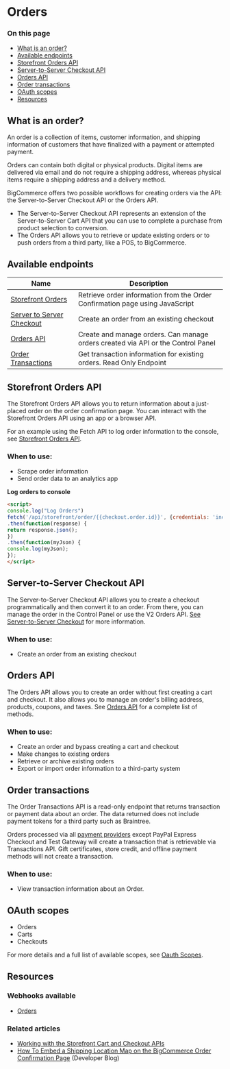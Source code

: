 # Orders

<div class="otp" id="no-index">

### On this page
- [What is an order?](#what-is-an-order)
- [Available endpoints](#available-endpoints)
- [Storefront Orders API](#storefront-orders-api)
- [Server-to-Server Checkout API](#server-to-server-checkout-api)
- [Orders API](#orders-api)
- [Order transactions](#order-transactions)
- [OAuth scopes](#oauth-scopes)
- [Resources](#resources)

</div> 

## What is an order?
An order is a collection of items, customer information, and shipping information of customers that have finalized with a payment or attempted payment. 

Orders can contain both digital or physical products. Digital items are delivered via email and do not require a shipping address, whereas physical items require a shipping address and a delivery method. 

BigCommerce offers two possible workflows for creating orders via the API: the Server-to-Server Checkout API or the Orders API.
* The Server-to-Server Checkout API represents an extension of the Server-to-Server Cart API that you can use to complete a purchase from product selection to conversion.
* The Orders API allows you to retrieve or update existing orders or to push orders from a third party, like a POS, to BigCommerce.

## Available endpoints

| Name | Description |
| -- | -- |
| [Storefront Orders](/api-reference/orders/storefront-orders-api) | Retrieve order information from the Order Confirmation page using JavaScript |
| [Server to Server Checkout](/api-reference/cart-checkout/server-server-checkout-api/checkout-orders/createanorder) | Create an order from an existing checkout |
| [Orders API](/api-reference/orders/orders-api) | Create and manage orders. Can manage orders created via API or the Control Panel |
| [Order Transactions](/api-reference/orders/orders-transactions-api) | Get transaction information for existing orders. Read Only Endpoint |

##  Storefront Orders API 
The Storefront Orders API allows you to return information about a just-placed order on the order confirmation page. You can interact with the Storefront Orders API using an app or a browser API. 

For an example using the Fetch API to log order information to the console, see [Storefront Orders API](https://developer.bigcommerce.com/api-docs/cart-and-checkout/working-sf-apis).

### When to use:
* Scrape order information
* Send order data to an analytics app

<!--
title: "Log Orders to Console"
subtitle: ""
lineNumbers: true
-->

**Log orders to console**
```html
<script>
console.log("Log Orders")
fetch('/api/storefront/order/{{checkout.order.id}}', {credentials: 'include'})
.then(function(response) {
return response.json();
})
.then(function(myJson) {
console.log(myJson);
});
</script>
```

## Server-to-Server Checkout API

The Server-to-Server Checkout API allows you to create a checkout programmatically and then convert it to an order. From there, you can manage the order in the Control Panel or use the V2 Orders API. [See Server-to-Server Checkout](https://developer.bigcommerce.com/api-reference/cart-checkout/server-server-checkout-api/checkout-orders/createanorder) for more information.

### When to use:
* Create an order from an existing checkout

## Orders API
The Orders API allows you to create an order without first creating a cart and checkout. It also allows you to manage an order's billing address, products, coupons, and taxes. See [Orders API](/api-reference/orders/orders-api) for a complete list of methods.

### When to use: 
* Create an order and bypass creating a cart and checkout
* Make changes to existing orders
* Retrieve or archive existing orders
* Export or import order information to a third-party system

## Order transactions
The Order Transactions API is a read-only endpoint that returns transaction or payment data about an order. The data returned does not include payment tokens for a third party such as Braintree. 

Orders processed via all [payment providers](https://support.bigcommerce.com/s/article/Available-Payment-Gateways) except PayPal Express Checkout and Test Gateway will create a transaction that is retrievable via Transactions API. Gift certificates, store credit, and offline payment methods will not create a transaction.

### When to use:
* View transaction information about an Order. 

## OAuth scopes
- Orders
- Carts
- Checkouts

For more details and a full list of available scopes, see [Oauth Scopes](/api-docs/getting-started/basics/authentication#authentication_oauth-scopes).

## Resources
### Webhooks available
- [Orders](/api-docs/getting-started/webhooks/webhook-events#webhook-events_orders)

### Related articles
- [Working with the Storefront Cart and Checkout APIs](https://developer.bigcommerce.com/api-docs/cart-and-checkout/working-sf-apis)
- [How To Embed a Shipping Location Map on the BigCommerce Order Confirmation Page](https://medium.com/bigcommerce-developer-blog/how-to-embed-a-google-map-on-the-bigcommerce-order-confirmation-page-8264747e654d) (Developer Blog)
